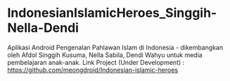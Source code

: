 # IndonesianIslamicHeroes_Singgih-Nella-Dendi
Aplikasi Android Pengenalan Pahlawan Islam di Indonesia - dikembangkan oleh Afdol Singgih Kusuma, Nella Sabila, Dendi Wahyu untuk media pembelajaran anak-anak.
Link Project (Under Development) : https://github.com/meongdroid/Indonesian-islamic-heroes
